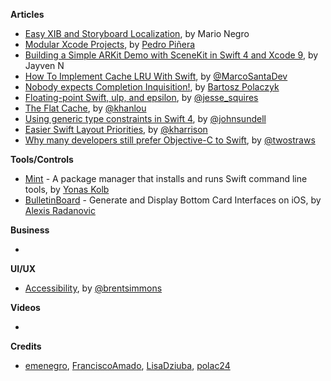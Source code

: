 **Articles**

* [Easy XIB and Storyboard Localization](https://medium.com/@mario.negro.martin/easy-xib-and-storyboard-localization-b2794c69c9db), by Mario Negro
* [Modular Xcode Projects](http://ppinera.es/2017/09/29/modular-xcode-projects.html), by [Pedro Piñera](http://twitter.com/pepibumur)
* [Building a Simple ARKit Demo with SceneKit in Swift 4 and Xcode 9](https://www.appcoda.com/arkit-introduction-scenekit/), by Jayven N
* [How To Implement Cache LRU With Swift](https://marcosantadev.com/implement-cache-lru-swift/), by [@MarcoSantaDev](https://twitter.com/MarcoSantaDev)
* [Nobody expects Completion Inquisition!](https://medium.com/@londeix/nobody-expects-completion-inquisition-170fd08f8783), by [Bartosz Polaczyk](https://twitter.com/norapsi)
* [Floating-point Swift, ulp, and epsilon](https://www.jessesquires.com/blog/floating-point-swift-ulp-and-epsilon/), by [@jesse_squires](https://twitter.com/jesse_squires)
* [The Flat Cache](http://khanlou.com/2017/10/the-flat-cache/), by [@khanlou](http://www.twitter.com/khanlou)
* [Using generic type constraints in Swift 4](https://www.swiftbysundell.com/posts/using-generic-type-constraints-in-swift-4), by [@johnsundell](https://twitter.com/johnsundell)
* [Easier Swift Layout Priorities](https://useyourloaf.com/blog/easier-swift-layout-priorities/), by [@kharrison](https://twitter.com/kharrison)
* [Why many developers still prefer Objective-C to Swift](https://www.hackingwithswift.com/articles/27/why-many-developers-still-prefer-objective-c-to-swift), by [@twostraws](https://twitter.com/twostraws)

**Tools/Controls**

* [Mint](https://github.com/yonaskolb/Mint) - A package manager that installs and runs Swift command line tools, by [Yonas Kolb](https://twitter.com/yonaskolb)
* [BulletinBoard](https://github.com/alexaubry/BulletinBoard) - Generate and Display Bottom Card Interfaces on iOS, by [Alexis Radanovic](https://github.com/alexaubry)
 
**Business**

* 

**UI/UX**

* [Accessibility](http://inessential.com/2017/10/03/accessibility), by [@brentsimmons](https://twitter.com/brentsimmons)

**Videos**

* 

**Credits**

* [emenegro](https://github.com/emenegro), [FranciscoAmado](http://github.com/FranciscoAmado), [LisaDziuba](http://github.com/lisadziuba), [polac24](https://github.com/polac24)
